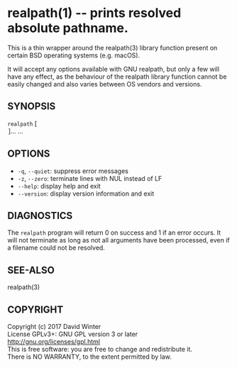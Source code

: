 # realpath(1) -- prints resolved absolute pathname.

This is a thin wrapper around the realpath(3) library function present on certain BSD operating systems (e.g. macOS).

It will accept any options available with GNU realpath, but only a few will have any effect, as the behaviour of the realpath library function cannot be easily changed and also varies between OS vendors and versions.

## SYNOPSIS

`realpath` [<OPTION>]... <FILE>...

## OPTIONS
 * `-q`, `--quiet`:
   suppress error messages
 * `-z`, `--zero`:
   terminate lines with NUL instead of LF
 * `--help`:
   display help and exit
 * `--version`:
   display version information and exit

## DIAGNOSTICS
The `realpath` program will return 0 on success and 1 if an error occurs.
It will not terminate as long as not all <FILE> arguments have been processed, even if a filename could not be resolved.

## SEE-ALSO
realpath(3)

## COPYRIGHT
Copyright (c) 2017 David Winter  
License GPLv3+: GNU GPL version 3 or later <http://gnu.org/licenses/gpl.html>  
This is free software: you are free to change and redistribute it.  
There is NO WARRANTY, to the extent permitted by law.  
